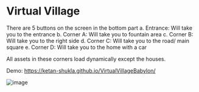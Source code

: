 # Virtual Village 
There are 5 buttons on the screen in the bottom part
a. Entrance: Will take you to the entrance
b. Corner A: Will take you to fountain area
c. Corner B: Will take you to the right side
d. Corner C: Will take you to the road/ main square
e. Corner D: Will take you to the home with a car

All assets in these corners load dynamically except the houses.

Demo: https://ketan-shukla.github.io/VirtualVillageBabylon/

![image](https://user-images.githubusercontent.com/50164021/147885473-4da3d353-b488-4478-bfe1-8688755d5469.png)

